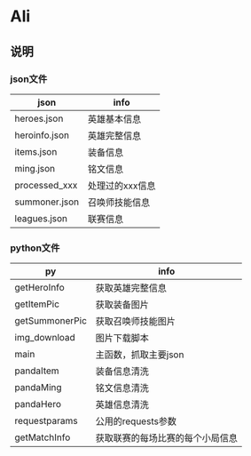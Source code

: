 # Ali

## 说明

### json文件

| json          | info            |
| ------------- | --------------- |
| heroes.json   | 英雄基本信息    |
| heroinfo.json | 英雄完整信息    |
| items.json    | 装备信息        |
| ming.json     | 铭文信息        |
| processed_xxx | 处理过的xxx信息 |
| summoner.json | 召唤师技能信息  |
| leagues.json  | 联赛信息        |

### python文件

| py             | info             |
|----------------|------------------|
| getHeroInfo    | 获取英雄完整信息         |
| getItemPic     | 获取装备图片           |
| getSummonerPic | 获取召唤师技能图片        |
| img_download   | 图片下载脚本           |
| main           | 主函数，抓取主要json     |
| pandaItem      | 装备信息清洗           |
| pandaMing      | 铭文信息清洗           |
| pandaHero      | 英雄信息清洗           |
| requestparams  | 公用的requests参数    |
| getMatchInfo   | 获取联赛的每场比赛的每个小局信息 |